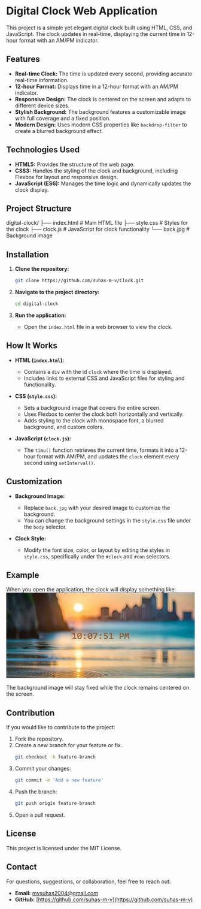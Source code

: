 # Digital Clock Web Application

This project is a simple yet elegant digital clock built using HTML, CSS, and JavaScript. The clock updates in real-time, displaying the current time in 12-hour format with an AM/PM indicator.

## Features

- **Real-time Clock:** The time is updated every second, providing accurate real-time information.
- **12-hour Format:** Displays time in a 12-hour format with an AM/PM indicator.
- **Responsive Design:** The clock is centered on the screen and adapts to different device sizes.
- **Stylish Background:** The background features a customizable image with full coverage and a fixed position.
- **Modern Design:** Uses modern CSS properties like `backdrop-filter` to create a blurred background effect.

## Technologies Used

- **HTML5:** Provides the structure of the web page.
- **CSS3:** Handles the styling of the clock and background, including Flexbox for layout and responsive design.
- **JavaScript (ES6):** Manages the time logic and dynamically updates the clock display.

## Project Structure

digital-clock/
├── index.html      # Main HTML file
├── style.css       # Styles for the clock
├── clock.js        # JavaScript for clock functionality
└── back.jpg        # Background image

## Installation

1. **Clone the repository:**
    ```bash
    git clone https://github.com/suhas-m-v/Clock.git
    ```

2. **Navigate to the project directory:**
    ```bash
    cd digital-clock
    ```

3. **Run the application:**
   - Open the `index.html` file in a web browser to view the clock.

## How It Works

- **HTML (`index.html`):**
  - Contains a `div` with the id `clock` where the time is displayed.
  - Includes links to external CSS and JavaScript files for styling and functionality.

- **CSS (`style.css`):**
  - Sets a background image that covers the entire screen.
  - Uses Flexbox to center the clock both horizontally and vertically.
  - Adds styling to the clock with monospace font, a blurred background, and custom colors.

- **JavaScript (`clock.js`):**
  - The `timu()` function retrieves the current time, formats it into a 12-hour format with AM/PM, and updates the `clock` element every second using `setInterval()`.

## Customization

- **Background Image:**
  - Replace `back.jpg` with your desired image to customize the background.
  - You can change the background settings in the `style.css` file under the `body` selector.

- **Clock Style:**
  - Modify the font size, color, or layout by editing the styles in `style.css`, specifically under the `#clock` and `#con` selectors.

## Example

When you open the application, the clock will display something like:
![Clock Example](https://github.com/suhas-m-v/Clock/blob/395d00b999afef28ed5b2d67c418cf7b7d572cd5/Screenshot%202024-10-11%20220802.png)




The background image will stay fixed while the clock remains centered on the screen.

## Contribution

If you would like to contribute to the project:

1. Fork the repository.
2. Create a new branch for your feature or fix.
    ```bash
    git checkout -b feature-branch
    ```
3. Commit your changes:
    ```bash
    git commit -m 'Add a new feature'
    ```
4. Push the branch:
    ```bash
    git push origin feature-branch
    ```
5. Open a pull request.

## License

This project is licensed under the MIT License.

## Contact

For questions, suggestions, or collaboration, feel free to reach out:

- **Email:** [mvsuhas2004@gmail.com](mailto:mvsuhas2004@gmail.com)
- **GitHub:** [https://github.com/suhas-m-v](https://github.com/suhas-m-v)


